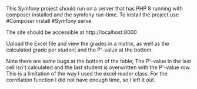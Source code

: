 This Symfony project should run on a server that has PHP 8 running with composer installed and the symfony run-time.
To install the project use
#Composer install
#Symfony serve

The site should be accessible at http://localhost:8000

Upload the Excel file and view the grades in a matrix, as well as the calculated grade per student and the P'-value at the bottom.

Note there are some bugs at the bottom of the table; The P'-value in the last cell isn't calculated and the last student is overwritten with the P'-value row. This is a limitation of the way I used the excel reader class.
For the correlation function I did not have enough time, so I left it out.
